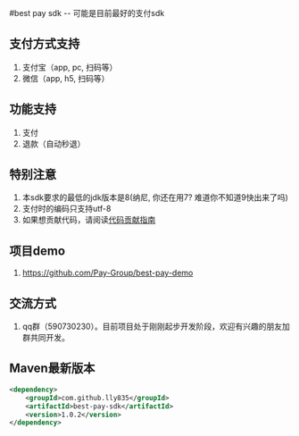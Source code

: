 #best pay sdk -- 可能是目前最好的支付sdk
## 支付方式支持
1. 支付宝（app, pc, 扫码等）
2. 微信（app, h5, 扫码等）

## 功能支持
1. 支付
2. 退款（自动秒退）

## 特别注意
1. 本sdk要求的最低的jdk版本是8(纳尼, 你还在用7? 难道你不知道9快出来了吗)
2. 支付时的编码只支持utf-8
3. 如果想贡献代码，请阅读[代码贡献指南](https://github.com/Pay-Group/best-pay-sdk/blob/master/CONTRIBUTION.md)

## 项目demo
1. https://github.com/Pay-Group/best-pay-demo

## 交流方式
1. qq群（590730230）。目前项目处于刚刚起步开发阶段，欢迎有兴趣的朋友加群共同开发。


## Maven最新版本
```xml
<dependency>
    <groupId>com.github.lly835</groupId>
    <artifactId>best-pay-sdk</artifactId>
    <version>1.0.2</version>
</dependency>
```
